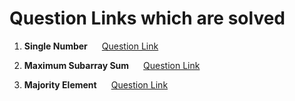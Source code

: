 # Question Links which are solved 

1. <b> Single Number </b> &nbsp;&nbsp;&nbsp;&nbsp;
[Question Link](https://leetcode.com/problems/single-number/description/)

2. <b> Maximum Subarray Sum </b> &nbsp;&nbsp;&nbsp;&nbsp;
[Question Link](https://leetcode.com/problems/maximum-subarray/description/)

3.  <b> Majority Element </b> &nbsp;&nbsp;&nbsp;&nbsp;
[Question Link](https://leetcode.com/problems/majority-element/description/)